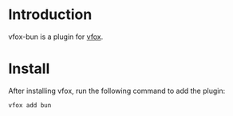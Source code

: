 # Introduction
vfox-bun is a plugin for [vfox](https://github.com/version-fox/vfox).
# Install
After installing vfox, run the following command to add the plugin:
```bash
vfox add bun
```
